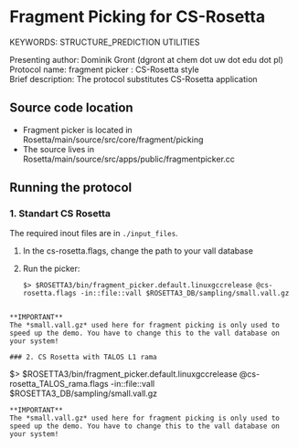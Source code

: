 Fragment Picking for CS-Rosetta
===============================
KEYWORDS: STRUCTURE_PREDICTION UTILITIES

Presenting author: Dominik Gront (dgront at chem dot uw dot edu dot pl)  
Protocol name: fragment picker : CS-Rosetta style  
Brief description: The protocol substitutes CS-Rosetta application

Source code location
--------------------

* Fragment picker is located in Rosetta/main/source/src/core/fragment/picking
* The source lives in Rosetta/main/source/src/apps/public/fragmentpicker.cc

Running the protocol 
----------------------------

### 1. Standart CS Rosetta

The required inout files are in `./input_files`.

1. In the cs-rosetta.flags, change the path to your vall database
2. Run the picker:

   ```
   $> $ROSETTA3/bin/fragment_picker.default.linuxgccrelease @cs-rosetta.flags -in::file::vall $ROSETTA3_DB/sampling/small.vall.gz
```

**IMPORTANT**
The *small.vall.gz* used here for fragment picking is only used to speed up the demo. You have to change this to the vall database on your system!

### 2. CS Rosetta with TALOS L1 rama
```
   $> $ROSETTA3/bin/fragment_picker.default.linuxgccrelease @cs-rosetta_TALOS_rama.flags -in::file::vall $ROSETTA3_DB/sampling/small.vall.gz
```
**IMPORTANT**
The *small.vall.gz* used here for fragment picking is only used to speed up the demo. You have to change this to the vall database on your system!


